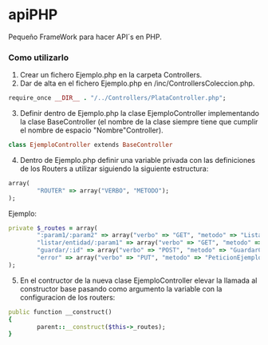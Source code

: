 # apiPHP
Pequeño FrameWork para hacer API´s en PHP.

### Como utilizarlo

1. Crear un fichero Ejemplo.php en la carpeta Controllers.
2. Dar de alta en el fichero Ejemplo.php en /inc/ControllersColeccion.php.
```ruby
require_once __DIR__ . "/../Controllers/PlataController.php";
```
3. Definir dentro de Ejemplo.php la clase EjemploController implementando la clase BaseController (el nombre de la clase siempre tiene que cumplir el nombre de espacio "Nombre"Controller).
```ruby
class EjemploController extends BaseController
```
4. Dentro de Ejemplo.php definir una variable privada con las definiciones de los Routers a utilizar siguiendo la siguiente estructura:
```ruby
array(
        "ROUTER" => array("VERBO", "METODO");
);
```  
Ejemplo:
```ruby
private $_routes = array(
        ":param1/:param2" => array("verbo" => "GET", "metodo" => "ListarParametros"),
        "listar/entidad/:param1" => array("verbo" => "GET", "metodo" => "ListarParametros"),
        "guardar/:id" => array("verbo" => "POST", "metodo" => "GuardarConCabeceraYCuerpo"),
        "error" => array("verbo" => "PUT", "metodo" => "PeticionEjemploError")
);
```
5. En el contructor de la nueva clase EjemploController elevar la llamada al constructor base pasando como argumento la variable con la configuracion de los routers:
```ruby
public function __construct()
{ 
        parent::__construct($this->_routes);
}
```  

